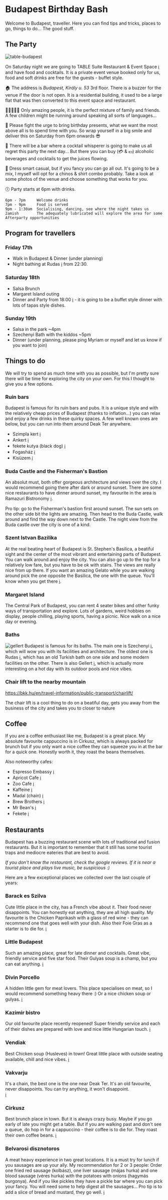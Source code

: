 # Budapest Birthday Bash

Welcome to Budapest, traveller. Here you can find tips and tricks, places to go, things to do... The good stuff.

## The Party
![table-budapest](https://user-images.githubusercontent.com/2463801/173239176-209491a5-65b3-42f9-9427-a7ce0c1e0330.jpeg)

On Saturday night we are going to TABLE Suite Restaurant & Event Space [ℹ️](https://goo.gl/maps/H6CZFwVPv2NXRjWm7) and have food and cocktails. It is a private event venue booked only for us, food and soft drinks are free for the guests - buffet style.

🏠 The address is *Budapest, Király u. 53* 3rd floor. There is a buzzer for the venue if the door is not open. It is a residential building, it used to be a large flat that was then converted to this event space and restaurant.

🧑🏽‍🤝‍🧑🏽 Only amazing people, it is the perfect mixture of family and friends. A few children might be running around speaking all sorts of languages...

🎁 Please fight the urge to bring birthday presents, what we want the most above all is to spend time with you. So wrap yourself in a big smile and deliver this on Saturday from 6pm onwards 😎

🧉 There will be a bar where a cocktail whisperer is going to make us all regret this party the next day... But there you can buy (💳 & 💵) alcoholic beverages and cocktails to get the juices flowing.

👘 Dress smart casual, but if you fancy you can go all out. It's going to be a mix, I myself will opt for a chinos & shirt combo probably. Take a look at some photos of the venue and choose something that works for you.

🕕 Party starts at 6pm with drinks.
```
6pm - 7pm     Welcome drinks
7pm - 9pm     Food is served
9pm - 1:30am  Socialising, dancing, see where the night takes us
2amish        The adequately lubricated will explore the area for some Afterparty opportunities
```


## Program for travellers

### Friday 17th
- Walk in Budapest & Dinner (under planning)
- Night bathing at Rudas [ℹ️](https://goo.gl/maps/ZNJWSGvdPwASDKyj6) from 22:30.

### Saturday 18th
- Salsa Brunch
- Margaret Island outing
- Dinner and Party from 18:00 [ℹ️](https://goo.gl/maps/H6CZFwVPv2NXRjWm7) - it is going to be a buffet style dinner with lots of tapas style dishes.

### Sunday 19th
- Salsa in the park ~4pm
- Szechenyi Bath with the kiddos ~5pm
- Dinner (under planning, please ping Myriam or myself and let us know if you want to join)

## Things to do
We will try to spend as much time with you as possible, but I'm pretty sure there will be time for exploring the city on your own. For this I thought to give you a few options.

### Ruin bars
Budapest is famous for its ruin bars and pubs. It is a unique style and with the relatively cheap prices of Budapest (thanks to inflation...) you can relax and enjoy a few drinks in these quirky spaces. A few well known ones are below, but you can run into them around Deak Ter anywhere.
- Szimpla kert [ℹ️](https://goo.gl/maps/huTq1ycGA862)
- Ankert [ℹ️](https://goo.gl/maps/Fm6bebwq4H42)
- fekete kutya (black dog) [ℹ️](https://goo.gl/maps/29w55gzGKH52)
- Fogasház [ℹ️](https://goo.gl/maps/YH4kbFaGzFp)
- Kisüzem [ℹ️](https://goo.gl/maps/ukFMZi5A2iK2)

### Buda Castle and the Fisherman's Bastion
An absolut must, both offer gorgeous architecture and views over the city. I would recommend going there after dark or around sunset. There are some nice restaurants to have dinner around sunset, my favourite in the area is Ramazuri Bistronomy [ℹ️](https://goo.gl/maps/TYfwaHyxgZe8nGdh7).

Pro tip: go to the Fisherman's bastion first around sunset. The sun sets on the other side bit the lights are amazing. Then head to the Buda Castle, walk around and find the way down next to the Castle. The night view from the Buda castle over the city is one of a kind.


### Szent Istvan Bazilika

At the real beating heart of Budapest is St. Stephen's Basilica, a beatiful sight and the center of the most vibrant and entertaining parts of Budapest. You can walk around and enjoy the city. You can also go up to the top for a relatively low fare, but you have to be ok with stairs. The views are really nice from up there. If you want an amazing Gelato while you are walking around pick the one opposite the Basilica, the one with the queue. You'll know when you get there [ℹ️](https://g.page/GelartoRosa?share).

### Margaret Island
The Central Park of Budapest, you can rent 4 seater bikes and other funky ways of transportation and explore. Lots of gardens, weird hobbies on display, people chilling, playing sports, having a picnic. Nice walk on a nice day or evening.

### Baths
![gellert](https://user-images.githubusercontent.com/2463801/173242102-6e6eb738-251d-4397-a5c2-8d81a179f30c.jpeg)
Budapest is famous for its baths. The main one is Szechenyi [ℹ️](https://goo.gl/maps/JWGaosx3yFaDHLa28), which will wow you with its facilities and architecture. The oldest one is Rudas [ℹ️](https://goo.gl/maps/CmXoHkWzgC3ECbkr6), which has an old Turkish bath on one side and some modern facilities on the other. There is also Gellert [ℹ️](https://goo.gl/maps/QXQa5UjCkxyoqUzU8), which is actually more interesting on a hot day with its outdoor pools and nice vibes.

### Chair lift to the nearby mountain
https://bkk.hu/en/travel-information/public-transport/chairlift/

The chair lift is a cool thing to do on a beatiful day, gets you away from the business of the city and takes you to closer to nature

## Coffee
If you are a coffee enthusiast like me, Budapest is a great place. My absolute favourite cappuccino is in Cirkusz, which is always packed for brunch but if you only want a nice coffee they can squeeze you in at the bar for a quick one. Honestly worth it, they roast the beans themselves.

Also noteworthy cafes:
- Espresso Embassy [ℹ️](https://g.page/EspressoEmbassy?share)
- Apricot Cafe [ℹ️](https://goo.gl/maps/V1zabcgG8A7a54Vx7)
- Zoo Cafe [ℹ️](https://goo.gl/maps/mvgwnKZ7vYEKRgfZ8)
- Kaffeine [ℹ️](https://goo.gl/maps/u5RgvxLrNrueP5Ux5)
- Madal (chain) [ℹ️](https://www.google.com/maps/search/Madal/@47.5045247,19.0542187,16.74z?authuser=1)
- Brew Brothers [ℹ️](https://goo.gl/maps/h38qmxXH3A92RDRg6)
- Mr Bean's [ℹ️](https://goo.gl/maps/u14gTF38tJBvAStQ6)
- Fekete [ℹ️](https://goo.gl/maps/5TWvaJswtJsyKCK48)

## Restaurants

Budapest has a buzzing restaurant scene with lots of traditional and fusion restaurants. But it is important to remember that it still has some tourist traps and mediocre eateries that are best to avoid.

*If you don't know the restaurant, check the google reviews. If it is near a tourist place and plays live music, be suspicious :)*

Here are a few exceptional places we collected over the last couple of years:

### Barack es Szilva
Cute little place in the city, has a French vibe about it. Their food never disappoints. You can honestly eat anything, they are all high quality.
My favourite is the Chicken Paprikash with a glass of red wine - they can recommend one that goes well with your dish. Also their Foie Gras as a starter is to die for. [ℹ️](https://goo.gl/maps/neN8PeSJpeRUUaCo8)


### Little Budapest
Such an amazing place, great for late dinner and cocktails. Great vibe, friendly service and five star food. Their Gulyas soup is a champ, but you can eat anything. [ℹ️](https://g.page/littlebudapestrestaurantpianobar?share)

### Divin Porcello
A hidden little gem for meat lovers. This place specialises on meat, so I would recommend something heavy there :) Or a nice chicken soup or gulyas.
[ℹ️](https://goo.gl/maps/wsyi3Z7c65wPBmJu5)

### Kazimir bistro
Our old favourite place recently reopened! Super friendly service and each of their dishes are prepared with love and nice little Hungarian touch.
[ℹ️](https://g.page/kazimirbistro?share)

### Vendiak
Best Chicken soup (Husleves) in town! Great little place with outside seating available, chill and nice vibes. [ℹ️](https://g.page/Vendiak?share)

### Vakvarju
It's a chain, the best one is the one near Deak Ter. It's an old favourite, never disappoints. You can try anything, it won't disappoint.  
[ℹ️](https://www.google.com/maps/search/vakvarju/@47.4774631,18.9937718,12z/data=!3m1!4b1?authuser=1)

### Cirkusz
Best brunch place in town. But it is always crazy busy. Maybe if you go early of late you might get a table.
But if you are walking past and don't see a queue, do hop in for a cappuccino - their coffee is to die for. They roast their own coffee beans.
[ℹ️](https://goo.gl/maps/MkeYcPdSUWEAZqV6A)

### Belvarosi disznotoros
A meat heavy experience in two great locations. It is a must try for lunch if you sausages are up your ally. My recommendation for 2 or 3 people:
Order one fried red sausage (kolbász), one liver sausage (májas hurka) and one blood sausage (véres hurka) with the potatoes with onions (hagymás burgonya).
And if you like pickles they have a pickle bar where you can pick your fancy. You will need some to help digest all the sausages...
Pro tip is to add a slice of bread and mustard, they go well.
[ℹ️](https://www.google.com/maps/search/belvarosi+disznotoros/@47.4971424,19.054325,15.17z?authuser=1)
